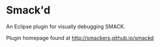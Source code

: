 Smack'd
==============

An Eclipse plugin for visually debugging SMACK.

Plugin homepage found at http://smackers.github.io/smackd 
